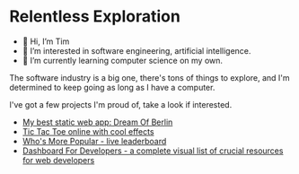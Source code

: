 # Relentless Exploration
- 👋   Hi, I’m Tim
- 👀   I’m interested in software engineering, artificial intelligence.
- 🌱   I’m currently learning computer science on my own.

The software industry is a big one, there's tons of things to explore, and I'm determined to keep going as long as I have a computer.

I've got a few projects I'm proud of, take a look if interested.

- [My best static web app: Dream Of Berlin](https://dream-of-berlin.netlify.app/)
- [Tic Tac Toe online with cool effects](https://tictactoe-online.netlify.com/)
- [Who's More Popular - live leaderboard](https://whosmorepopular.netlify.app/)
- [Dashboard For Developers - a complete visual list of crucial resources for web developers](https://dashboard4dev.netlify.app/)

